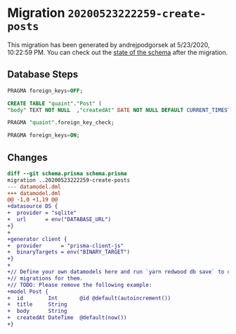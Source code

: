 # Migration `20200523222259-create-posts`

This migration has been generated by andrejpodgorsek at 5/23/2020, 10:22:59 PM.
You can check out the [state of the schema](./schema.prisma) after the migration.

## Database Steps

```sql
PRAGMA foreign_keys=OFF;

CREATE TABLE "quaint"."Post" (
"body" TEXT NOT NULL  ,"createdAt" DATE NOT NULL DEFAULT CURRENT_TIMESTAMP ,"id" INTEGER NOT NULL  PRIMARY KEY AUTOINCREMENT,"title" TEXT NOT NULL  )

PRAGMA "quaint".foreign_key_check;

PRAGMA foreign_keys=ON;
```

## Changes

```diff
diff --git schema.prisma schema.prisma
migration ..20200523222259-create-posts
--- datamodel.dml
+++ datamodel.dml
@@ -1,0 +1,19 @@
+datasource DS {
+  provider = "sqlite"
+  url      = env("DATABASE_URL")
+}
+
+generator client {
+  provider      = "prisma-client-js"
+  binaryTargets = env("BINARY_TARGET")
+}
+
+// Define your own datamodels here and run `yarn redwood db save` to create
+// migrations for them.
+// TODO: Please remove the following example:
+model Post {
+  id        Int       @id @default(autoincrement())
+  title     String
+  body      String
+  createdAt DateTime  @default(now())
+}
```


